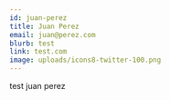 ```yaml
---
id: juan-perez
title: Juan Perez
email: juan@perez.com
blurb: test
link: test.com
image: uploads/icons8-twitter-100.png
---
```

test juan perez